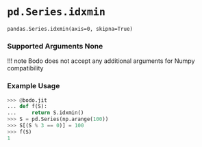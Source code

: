 # `pd.Series.idxmin`

`pandas.Series.idxmin(axis=0, skipna=True)`

### Supported Arguments None

!!! note
Bodo does not accept any additional arguments for Numpy
compatibility

### Example Usage

```py
>>> @bodo.jit
... def f(S):
...     return S.idxmin()
>>> S = pd.Series(np.arange(100))
>>> S[(S % 3 == 0)] = 100
>>> f(S)
1
```
